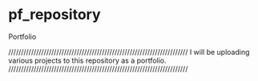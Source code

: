# pf_repository
Portfolio

///////////////////////////////////////////////////////////////////////
I will be uploading various projects to this repository as a portfolio.
///////////////////////////////////////////////////////////////////////
